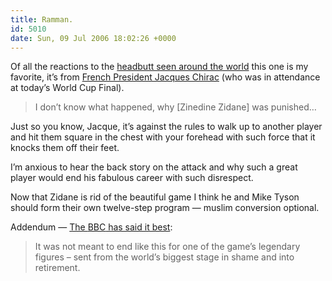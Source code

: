 ```yaml
---
title: Ramman.
id: 5010
date: Sun, 09 Jul 2006 18:02:26 +0000
---
```


Of all the reactions to the [headbutt seen around the world](http://www.youtube.com/watch?v=zoADvPC7IvI) this one is my favorite, it’s from [French President Jacques Chirac](http://fifaworldcup.yahoo.com/06/en/060709/7/8r9p.html) (who was in attendance at today’s World Cup Final).

> I don’t know what happened, why [Zinedine Zidane] was punished…

Just so you know, Jacque, it’s against the rules to walk up to another player and hit them square in the chest with your forehead with such force that it knocks them off their feet.  

I’m anxious to hear the back story on the attack and why such a great player would end his fabulous career with such disrespect.  

Now that Zidane is rid of the beautiful game I think he and Mike Tyson should form their own twelve-step program — muslim conversion optional.  

Addendum — [The <span class="caps">BBC</span> has said it best](http://news.bbc.co.uk/sport2/hi/football/world_cup_2006/5163528.stm):

> It was not meant to end like this for one of the game’s legendary figures – sent from the world’s biggest stage in shame and into retirement.